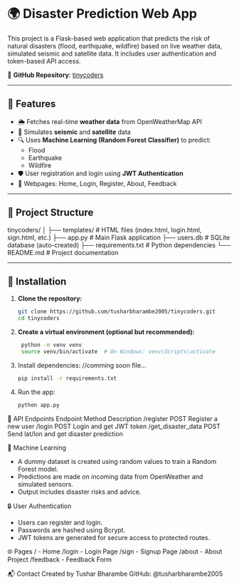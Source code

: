 # 🌍 Disaster Prediction Web App

This project is a Flask-based web application that predicts the risk of natural disasters (flood, earthquake, wildfire) based on live weather data, simulated seismic and satellite data. It includes user authentication and token-based API access.

🔗 **GitHub Repository**: [tinycoders](https://github.com/tusharbharambe2005/tinycoders.git)

---

## 🚀 Features

- 🌦 Fetches real-time **weather data** from OpenWeatherMap API
- 🌋 Simulates **seismic** and **satellite** data
- 🔍 Uses **Machine Learning (Random Forest Classifier)** to predict:
  - Flood
  - Earthquake
  - Wildfire
- 🛡 User registration and login using **JWT Authentication**
- 📄 Webpages: Home, Login, Register, About, Feedback

---

## 📁 Project Structure

tinycoders/ │ ├── templates/ 
                  # HTML files (index.html, login.html, sign.html, etc.) 
              ├── app.py # Main Flask application 
              ├── users.db # SQLite database (auto-created) 
              ├── requirements.txt # Python dependencies 
              └── README.md # Project documentation

---

## 🔧 Installation

1. **Clone the repository:**
   ```bash
   git clone https://github.com/tusharbharambe2005/tinycoders.git
   cd tinycoders
2. **Create a virtual environment (optional but recommended):**
   ```bash
    python -m venv venv
    source venv/bin/activate  # On Windows: venv\Scripts\activate
3. Install dependencies: //comming soon file...
   ```bash
   pip install -r requirements.txt
4. Run the app:
   ```bash
   python app.py

🔑 API Endpoints
Endpoint	          Method	      Description
/register	          POST	        Register a new user
/login	            POST        	Login and get JWT token
/get_disaster_data	POST	        Send lat/lon and get disaster prediction

🧠 Machine Learning
+ A dummy dataset is created using random values to train a Random Forest model.
+ Predictions are made on incoming data from OpenWeather and simulated sensors.
+ Output includes disaster risks and advice.

🔒 User Authentication
+ Users can register and login.
+ Passwords are hashed using Bcrypt.
+ JWT tokens are generated for secure access to protected routes.

🌐 Pages
/ - Home
/login - Login Page
/sign - Signup Page
/about - About Project
/feedback - Feedback Form

📬 Contact
Created by Tushar Bharambe
GitHub: @tusharbharambe2005
